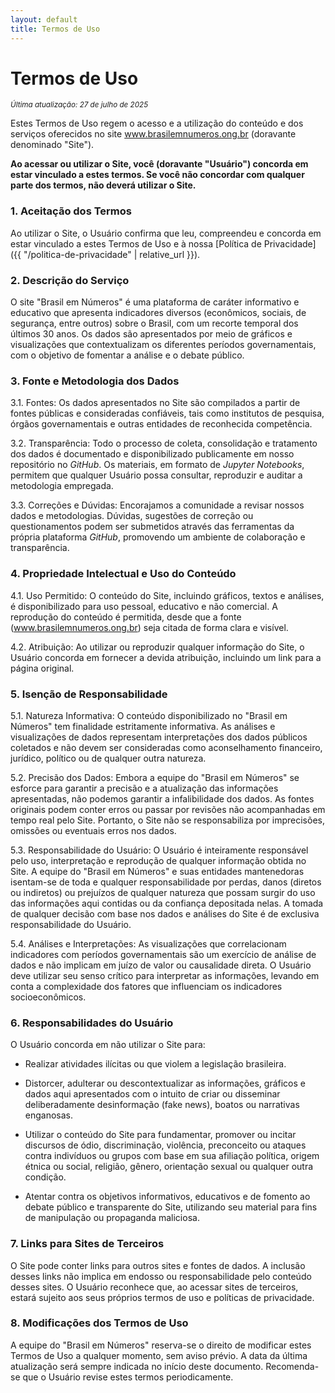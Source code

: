 ```yaml
---
layout: default
title: Termos de Uso
---
```


# Termos de Uso

<small>_Última atualização: 27 de julho de 2025_</small>

Estes Termos de Uso regem o acesso e a utilização do conteúdo e dos serviços oferecidos no site www.brasilemnumeros.ong.br (doravante denominado "Site").

**Ao acessar ou utilizar o Site, você (doravante "Usuário") concorda em estar vinculado a estes termos. Se você não concordar com qualquer parte dos termos, não deverá utilizar o Site.**

### 1. Aceitação dos Termos

Ao utilizar o Site, o Usuário confirma que leu, compreendeu e concorda em estar vinculado a estes Termos de Uso e à nossa [Política de Privacidade]({{ "/politica-de-privacidade" | relative_url }}).

### 2. Descrição do Serviço

O site "Brasil em Números" é uma plataforma de caráter informativo e educativo que apresenta indicadores diversos (econômicos, sociais, de segurança, entre outros) sobre o Brasil, com um recorte temporal dos últimos 30 anos. Os dados são apresentados por meio de gráficos e visualizações que contextualizam os diferentes períodos governamentais, com o objetivo de fomentar a análise e o debate público.

### 3. Fonte e Metodologia dos Dados

3.1. Fontes: Os dados apresentados no Site são compilados a partir de fontes públicas e consideradas confiáveis, tais como institutos de pesquisa, órgãos governamentais e outras entidades de reconhecida competência.

3.2. Transparência: Todo o processo de coleta, consolidação e tratamento dos dados é documentado e disponibilizado publicamente em nosso repositório no _GitHub_. Os materiais, em formato de _Jupyter Notebooks_, permitem que qualquer Usuário possa consultar, reproduzir e auditar a metodologia empregada.

3.3. Correções e Dúvidas: Encorajamos a comunidade a revisar nossos dados e metodologias. Dúvidas, sugestões de correção ou questionamentos podem ser submetidos através das ferramentas da própria plataforma _GitHub_, promovendo um ambiente de colaboração e transparência.

### 4. Propriedade Intelectual e Uso do Conteúdo

4.1. Uso Permitido: O conteúdo do Site, incluindo gráficos, textos e análises, é disponibilizado para uso pessoal, educativo e não comercial. A reprodução do conteúdo é permitida, desde que a fonte (www.brasilemnumeros.ong.br) seja citada de forma clara e visível.

4.2. Atribuição: Ao utilizar ou reproduzir qualquer informação do Site, o Usuário concorda em fornecer a devida atribuição, incluindo um link para a página original.

### 5. Isenção de Responsabilidade

5.1. Natureza Informativa: O conteúdo disponibilizado no "Brasil em Números" tem finalidade estritamente informativa. As análises e visualizações de dados representam interpretações dos dados públicos coletados e não devem ser consideradas como aconselhamento financeiro, jurídico, político ou de qualquer outra natureza.

5.2. Precisão dos Dados: Embora a equipe do "Brasil em Números" se esforce para garantir a precisão e a atualização das informações apresentadas, não podemos garantir a infalibilidade dos dados. As fontes originais podem conter erros ou passar por revisões não acompanhadas em tempo real pelo Site. Portanto, o Site não se responsabiliza por imprecisões, omissões ou eventuais erros nos dados.

5.3. Responsabilidade do Usuário: O Usuário é inteiramente responsável pelo uso, interpretação e reprodução de qualquer informação obtida no Site. A equipe do "Brasil em Números" e suas entidades mantenedoras isentam-se de toda e qualquer responsabilidade por perdas, danos (diretos ou indiretos) ou prejuízos de qualquer natureza que possam surgir do uso das informações aqui contidas ou da confiança depositada nelas. A tomada de qualquer decisão com base nos dados e análises do Site é de exclusiva responsabilidade do Usuário.

5.4. Análises e Interpretações: As visualizações que correlacionam indicadores com períodos governamentais são um exercício de análise de dados e não implicam em juízo de valor ou causalidade direta. O Usuário deve utilizar seu senso crítico para interpretar as informações, levando em conta a complexidade dos fatores que influenciam os indicadores socioeconômicos.

### 6. Responsabilidades do Usuário

O Usuário concorda em não utilizar o Site para:

- Realizar atividades ilícitas ou que violem a legislação brasileira.

- Distorcer, adulterar ou descontextualizar as informações, gráficos e dados aqui apresentados com o intuito de criar ou disseminar deliberadamente desinformação (fake news), boatos ou narrativas enganosas.

- Utilizar o conteúdo do Site para fundamentar, promover ou incitar discursos de ódio, discriminação, violência, preconceito ou ataques contra indivíduos ou grupos com base em sua afiliação política, origem étnica ou social, religião, gênero, orientação sexual ou qualquer outra condição.

- Atentar contra os objetivos informativos, educativos e de fomento ao debate público e transparente do Site, utilizando seu material para fins de manipulação ou propaganda maliciosa.

### 7. Links para Sites de Terceiros

O Site pode conter links para outros sites e fontes de dados. A inclusão desses links não implica em endosso ou responsabilidade pelo conteúdo desses sites. O Usuário reconhece que, ao acessar sites de terceiros, estará sujeito aos seus próprios termos de uso e políticas de privacidade.

### 8. Modificações dos Termos de Uso

A equipe do "Brasil em Números" reserva-se o direito de modificar estes Termos de Uso a qualquer momento, sem aviso prévio. A data da última atualização será sempre indicada no início deste documento. Recomenda-se que o Usuário revise estes termos periodicamente.
